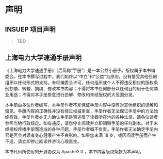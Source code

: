 # 声明

## INSUEP 项目声明

> TBD

## 上海电力大学速通手册声明

《上海电力大学速通手册》（后简称“手册”）是一本公益小册子。版权属于本书编委会。在本书撰写过程中，我们始终以“中立”和“公益”为原则，没有接受其他任何组织以任何形式的支持。未经编委会许可，任何组织或个人不得违反相应的版权条例抄袭、转载、摘编、修改本书内容；不得将本书任何部分以任何目的用于任何商业用途；不得对本手册原意进行曲解、修改和未经授权的大范围分发。

本手册由多位作者编写，本手册作者不能保证手册内容中没有对其他组织的误解和偏见。手册内容的正确性并没有经过权威审查，手册作者无法保证手册中的方法始终有效。手册作者亦无力确认手册是否违反了读者所在地的各种法规，请各位读者参照当地行政规定。如有违反，请您停止阅读并立即销毁手册的任何副本。对于未经授权传播手册而造成的各种问题，手册作者概不负责。手册作者无法确定手册内容是否会对读者身心健康产生不良影响。如果您未满 18 岁，或因阅读手册而产生不适，请立即停止阅读并咨询心理医生。

本书代码所使用的开源协议为 Apache2.0 ，本书内容版权条款为本声明。
